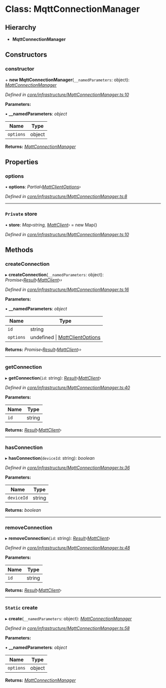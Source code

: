 # Class: MqttConnectionManager

## Hierarchy

* **MqttConnectionManager**

## Constructors

###  constructor

\+ **new MqttConnectionManager**(`__namedParameters`: object): *[MqttConnectionManager](mqttconnectionmanager.md)*

*Defined in [core/infrastructure/MqttConnectionManager.ts:10](https://github.com/AlejandroHerr/homieiot.ts/blob/188cbb7/src/core/infrastructure/MqttConnectionManager.ts#L10)*

**Parameters:**

▪ **__namedParameters**: *object*

Name | Type |
------ | ------ |
`options` | object |

**Returns:** *[MqttConnectionManager](mqttconnectionmanager.md)*

## Properties

###  options

• **options**: *Partial‹[MqttClientOptions](../interfaces/mqttclientoptions.md)›*

*Defined in [core/infrastructure/MqttConnectionManager.ts:8](https://github.com/AlejandroHerr/homieiot.ts/blob/188cbb7/src/core/infrastructure/MqttConnectionManager.ts#L8)*

___

### `Private` store

• **store**: *Map‹string, [MqttClient](../interfaces/mqttclient.md)›* =  new Map()

*Defined in [core/infrastructure/MqttConnectionManager.ts:10](https://github.com/AlejandroHerr/homieiot.ts/blob/188cbb7/src/core/infrastructure/MqttConnectionManager.ts#L10)*

## Methods

###  createConnection

▸ **createConnection**(`__namedParameters`: object): *Promise‹[Result](result.md)‹[MqttClient](../interfaces/mqttclient.md)››*

*Defined in [core/infrastructure/MqttConnectionManager.ts:16](https://github.com/AlejandroHerr/homieiot.ts/blob/188cbb7/src/core/infrastructure/MqttConnectionManager.ts#L16)*

**Parameters:**

▪ **__namedParameters**: *object*

Name | Type |
------ | ------ |
`id` | string |
`options` | undefined &#124; [MqttClientOptions](../interfaces/mqttclientoptions.md) |

**Returns:** *Promise‹[Result](result.md)‹[MqttClient](../interfaces/mqttclient.md)››*

___

###  getConnection

▸ **getConnection**(`id`: string): *[Result](result.md)‹[MqttClient](../interfaces/mqttclient.md)›*

*Defined in [core/infrastructure/MqttConnectionManager.ts:40](https://github.com/AlejandroHerr/homieiot.ts/blob/188cbb7/src/core/infrastructure/MqttConnectionManager.ts#L40)*

**Parameters:**

Name | Type |
------ | ------ |
`id` | string |

**Returns:** *[Result](result.md)‹[MqttClient](../interfaces/mqttclient.md)›*

___

###  hasConnection

▸ **hasConnection**(`deviceId`: string): *boolean*

*Defined in [core/infrastructure/MqttConnectionManager.ts:36](https://github.com/AlejandroHerr/homieiot.ts/blob/188cbb7/src/core/infrastructure/MqttConnectionManager.ts#L36)*

**Parameters:**

Name | Type |
------ | ------ |
`deviceId` | string |

**Returns:** *boolean*

___

###  removeConnection

▸ **removeConnection**(`id`: string): *[Result](result.md)‹[MqttClient](../interfaces/mqttclient.md)›*

*Defined in [core/infrastructure/MqttConnectionManager.ts:48](https://github.com/AlejandroHerr/homieiot.ts/blob/188cbb7/src/core/infrastructure/MqttConnectionManager.ts#L48)*

**Parameters:**

Name | Type |
------ | ------ |
`id` | string |

**Returns:** *[Result](result.md)‹[MqttClient](../interfaces/mqttclient.md)›*

___

### `Static` create

▸ **create**(`__namedParameters`: object): *[MqttConnectionManager](mqttconnectionmanager.md)*

*Defined in [core/infrastructure/MqttConnectionManager.ts:58](https://github.com/AlejandroHerr/homieiot.ts/blob/188cbb7/src/core/infrastructure/MqttConnectionManager.ts#L58)*

**Parameters:**

▪ **__namedParameters**: *object*

Name | Type |
------ | ------ |
`options` | object |

**Returns:** *[MqttConnectionManager](mqttconnectionmanager.md)*

